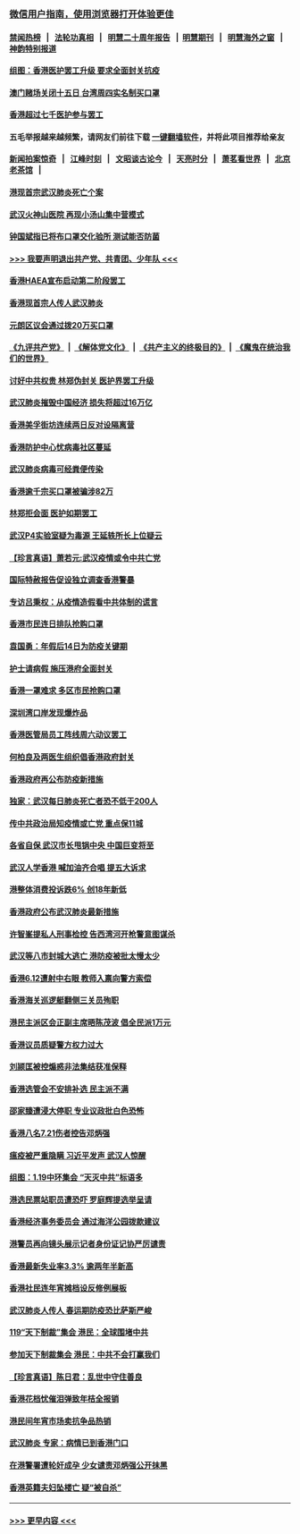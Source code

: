 ### [微信用户指南，使用浏览器打开体验更佳](https://github.com/gfw-breaker/banned-news1/blob/master/indexes/wechat-guide.md?t=0)
#### [禁闻热榜](热点新闻.md?t=0)  &nbsp;&nbsp;|&nbsp;&nbsp; [法轮功真相](https://github.com/gfw-breaker/truth/blob/master/README.md?t=0) &nbsp;&nbsp;|&nbsp;&nbsp; [明慧二十周年报告](https://github.com/gfw-breaker/mh-reports/blob/master/README.md?t=0) &nbsp;&nbsp;|&nbsp;&nbsp;[明慧期刊](https://github.com/gfw-breaker/mh-qikan) &nbsp;&nbsp;|&nbsp;&nbsp; [明慧海外之窗](https://github.com/gfw-breaker/mh-news/blob/master/README.md?t=0) &nbsp;&nbsp;|&nbsp;&nbsp; [神韵特别报道](https://github.com/gfw-breaker/mh-news/blob/master/shenyun.md?t=0)
#### [组图：香港医护罢工升级 要求全面封关抗疫](../pages/nsc415/n11844107.md?t=02051833) 
#### [澳门赌场关闭十五日 台湾周四实名制买口罩](../pages/nsc415/n11845083.md?t=02051833) 
#### [香港超过七千医护参与罢工](../pages/nsc415/n11845051.md?t=02051833) 
#### 五毛举报越来越频繁，请网友们前往下载 [一键翻墙软件](https://github.com/gfw-breaker/ssr-accounts)，并将此项目推荐给亲友
#### [新闻拍案惊奇](https://github.com/gfw-breaker/banned-news1/blob/master/pages/link4.md) &nbsp;&nbsp;|&nbsp;&nbsp; [江峰时刻](https://github.com/gfw-breaker/banned-news1/blob/master/pages/link4.md) &nbsp;&nbsp;|&nbsp;&nbsp; [文昭谈古论今](https://github.com/gfw-breaker/banned-news1/blob/master/pages/link4.md) &nbsp;&nbsp;|&nbsp;&nbsp; [天亮时分](https://github.com/gfw-breaker/banned-news1/blob/master/pages/link4.md) &nbsp;&nbsp;|&nbsp;&nbsp; [萧茗看世界](https://github.com/gfw-breaker/banned-news1/blob/master/pages/link4.md) &nbsp;&nbsp;|&nbsp;&nbsp; [北京老茶馆](https://github.com/gfw-breaker/banned-news1/blob/master/pages/link4.md) &nbsp;&nbsp;|&nbsp;&nbsp; 
#### [港现首宗武汉肺炎死亡个案](../pages/nsc415/n11844998.md?t=02051833) 
#### [武汉火神山医院 再现小汤山集中营模式](../pages/nsc415/n11844763.md?t=02051833) 
#### [钟国斌指已将布口罩交化验所 测试能否防菌](../pages/nsc415/n11842783.md?t=02051833) 
#### [>>> 我要声明退出共产党、共青团、少年队 <<<](https://github.com/begood0513/goodnews/blob/master/quit/letter.md) 
#### [香港HAEA宣布启动第二阶段罢工](../pages/nsc415/n11842723.md?t=02051833) 
#### [香港现首宗人传人武汉肺炎](../pages/nsc415/n11842766.md?t=02051833) 
#### [元朗区议会通过拨20万买口罩](../pages/nsc415/n11842754.md?t=02051833) 
#### [《九评共产党》](https://github.com/begood0513/9ping.md/blob/master/README.md) &nbsp;|&nbsp; [《解体党文化》](../../../../jtdwh.md/blob/master/README.md)  &nbsp;|&nbsp; [《共产主义的终极目的》](../../../../gczydzjmd.md/blob/master/README.md) &nbsp;|&nbsp; [《魔鬼在统治我们的世界》](../../../../mgztzwmdsj.md/blob/master/README.md) 
#### [讨好中共权贵 林郑伪封关 医护界罢工升级](../pages/nsc415/n11842359.md?t=02051833) 
#### [武汉肺炎摧毁中国经济 损失将超过16万亿](../pages/nsc415/n11839723.md?t=02051833) 
#### [香港美孚街坊连续两日反对设隔离营](../pages/nsc415/n11839962.md?t=02051833) 
#### [香港防护中心忧病毒社区蔓延](../pages/nsc415/n11839933.md?t=02051833) 
#### [武汉肺炎病毒可经粪便传染](../pages/nsc415/n11839939.md?t=02051833) 
#### [香港逾千宗买口罩被骗涉82万](../pages/nsc415/n11839914.md?t=02051833) 
#### [林郑拒会面 医护如期罢工](../pages/nsc415/n11839892.md?t=02051833) 
#### [武汉P4实验室疑为毒源 王延轶所长上位疑云](../pages/nsc415/n11835543.md?t=02051833) 
#### [【珍言真语】萧若元:武汉疫情或令中共亡党](../pages/nsc415/n11829394.md?t=02051833) 
#### [国际特赦报告促设独立调查香港警暴](../pages/nsc415/n11833845.md?t=02051833) 
#### [专访吕秉权：从疫情造假看中共体制的谎言](../pages/nsc415/n11833813.md?t=02051833) 
#### [香港市民连日排队抢购口罩](../pages/nsc415/n11833794.md?t=02051833) 
#### [袁国勇：年假后14日为防疫关键期](../pages/nsc415/n11831088.md?t=02051833) 
#### [护士请病假 施压港府全面封关](../pages/nsc415/n11831030.md?t=02051833) 
#### [香港一罩难求 多区市民抢购口罩](../pages/nsc415/n11831002.md?t=02051833) 
#### [深圳湾口岸发现爆炸品](../pages/nsc415/n11828802.md?t=02051833) 
#### [香港医管局员工阵线周六动议罢工](../pages/nsc415/n11828762.md?t=02051833) 
#### [何柏良及两医生组织倡香港政府封关](../pages/nsc415/n11828749.md?t=02051833) 
#### [香港政府再公布防疫新措施](../pages/nsc415/n11828716.md?t=02051833) 
#### [独家：武汉每日肺炎死亡者恐不低于200人](../pages/nsc415/n11828240.md?t=02051833) 
#### [传中共政治局知疫情或亡党 重点保11城](../pages/nsc415/n11828145.md?t=02051833) 
#### [各省自保 武汉市长甩锅中央 中国巨变将至](../pages/nsc415/n11828021.md?t=02051833) 
#### [武汉人学香港 喊加油齐合唱 提五大诉求](../pages/nsc415/n11827046.md?t=02051833) 
#### [港整体消费投诉跌6% 创18年新低](../pages/nsc415/n11817280.md?t=02051833) 
#### [香港政府公布武汉肺炎最新措施](../pages/nsc415/n11817152.md?t=02051833) 
#### [许智峯提私人刑事检控 告西湾河开枪警意图谋杀](../pages/nsc415/n11817132.md?t=02051833) 
#### [武汉等八市封城大逃亡 港防疫被批太慢太少](../pages/nsc415/n11817058.md?t=02051833) 
#### [香港6.12遭射中右眼 教师入禀向警方索偿](../pages/nsc415/n11814678.md?t=02051833) 
#### [香港海关巡逻艇翻侧三关员殉职](../pages/nsc415/n11814604.md?t=02051833) 
#### [港民主派区会正副主席晤陈茂波 倡全民派1万元](../pages/nsc415/n11814582.md?t=02051833) 
#### [香港议员质疑警方权力过大](../pages/nsc415/n11814560.md?t=02051833) 
#### [刘颕匡被控煽惑非法集结获准保释](../pages/nsc415/n11811727.md?t=02051833) 
#### [香港选管会不安排补选 民主派不满](../pages/nsc415/n11811691.md?t=02051833) 
#### [邵家臻遭浸大停职 专业议政批白色恐怖](../pages/nsc415/n11811670.md?t=02051833) 
#### [香港八名7.21伤者控告邓炳强](../pages/nsc415/n11811623.md?t=02051833) 
#### [瘟疫被严重隐瞒 习近平发声 武汉人惊醒](../pages/nsc415/n11811186.md?t=02051833) 
#### [组图：1.19中环集会 “天灭中共”标语多](../pages/nsc415/n11809514.md?t=02051833) 
#### [港选民票站职员遭恐吓 罗庭辉提选举呈请](../pages/nsc415/n11808914.md?t=02051833) 
#### [香港经济事务委员会 通过海洋公园拨款建议](../pages/nsc415/n11808906.md?t=02051833) 
#### [港警员再向镜头展示记者身份证记协严厉谴责](../pages/nsc415/n11808888.md?t=02051833) 
#### [香港最新失业率3.3% 逾两年半新高](../pages/nsc415/n11808887.md?t=02051833) 
#### [香港社民连年宵摊档设反修例展板](../pages/nsc415/n11808857.md?t=02051833) 
#### [武汉肺炎人传人 春运期防疫恐比萨斯严峻](../pages/nsc415/n11808739.md?t=02051833) 
#### [119“天下制裁”集会 港民：全球围堵中共](../pages/nsc415/n11806318.md?t=02051833) 
#### [参加天下制裁集会 港民：中共不会打赢我们](../pages/nsc415/n11806596.md?t=02051833) 
#### [【珍言真语】陈日君：乱世中守住善良](../pages/nsc415/n11806247.md?t=02051833) 
#### [香港花档忧催泪弹致年桔全报销](../pages/nsc415/n11806130.md?t=02051833) 
#### [港民间年宵市场卖抗争品热销](../pages/nsc415/n11806073.md?t=02051833) 
#### [武汉肺炎 专家：病情已到香港门口](../pages/nsc415/n11806020.md?t=02051833) 
#### [在港警署遭轮奸成孕 少女谴责邓炳强公开抹黑](../pages/nsc415/n11805981.md?t=02051833) 
#### [香港英籍夫妇坠楼亡 疑“被自杀”](../pages/nsc415/n11805937.md?t=02051833) 

----
#### [ >>> 更早内容 <<< ](../indexes/nsc415-earlier.md)
